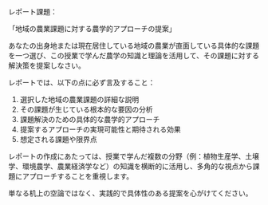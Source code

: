 レポート課題：

「地域の農業課題に対する農学的アプローチの提案」

あなたの出身地または現在居住している地域の農業が直面している具体的な課題を一つ選び、この授業で学んだ農学の知識と理論を活用して、その課題に対する解決策を提案しなさい。

レポートでは、以下の点に必ず言及すること：

1. 選択した地域の農業課題の詳細な説明
2. その課題が生じている根本的な要因の分析
3. 課題解決のための具体的な農学的アプローチ
4. 提案するアプローチの実現可能性と期待される効果
5. 想定される課題や限界点

レポートの作成にあたっては、授業で学んだ複数の分野（例：植物生産学、土壌学、環境農学、農業経済学など）の知識を横断的に活用し、多角的な視点から課題にアプローチすることを重視します。

単なる机上の空論ではなく、実践的で具体性のある提案を心がけてください。